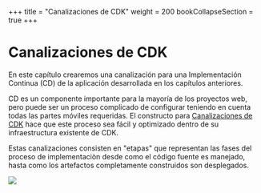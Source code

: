 +++
title = "Canalizaciones de CDK"
weight = 200
bookCollapseSection = true
+++

# Canalizaciones de CDK

En este capítulo crearemos una canalización para una Implementación Continua (CD) de la aplicación desarrollada en los capítulos anteriores.

CD es un componente importante para la mayoría de los proyectos web, pero puede ser un proceso complicado de configurar teniendo en cuenta todas las partes móviles requeridas. El constructo para [Canalizaciones de CDK](https://docs.aws.amazon.com/cdk/latest/guide/cdk_pipeline.html) hace que este proceso sea fácil y optimizado dentro de su infraestructura existente de CDK.

Estas canalizaciones consisten en "etapas" que representan las fases del proceso de implementaciòn desde como el código fuente es manejado, hasta como los artefactos completamente construidos son desplegados.

![](./200-pipelines/pipeline-stages.png)

